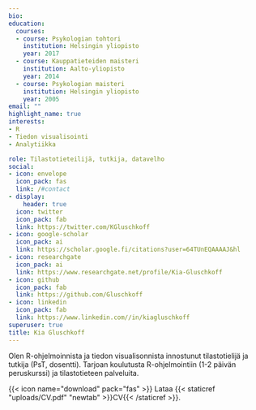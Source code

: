 ```yaml
---
bio: 
education:
  courses:
  - course: Psykologian tohtori
    institution: Helsingin yliopisto
    year: 2017
  - course: Kauppatieteiden maisteri
    institution: Aalto-yliopisto
    year: 2014
  - course: Psykologian maisteri
    institution: Helsingin yliopisto
    year: 2005
email: ""
highlight_name: true
interests:
- R
- Tiedon visualisointi
- Analytiikka

role: Tilastotieteilijä, tutkija, datavelho
social:
- icon: envelope
  icon_pack: fas
  link: /#contact
- display:
    header: true
  icon: twitter
  icon_pack: fab
  link: https://twitter.com/KGluschkoff
- icon: google-scholar
  icon_pack: ai
  link: https://scholar.google.fi/citations?user=64TUnEQAAAAJ&hl
- icon: researchgate
  icon_pack: ai
  link: https://www.researchgate.net/profile/Kia-Gluschkoff
- icon: github
  icon_pack: fab
  link: https://github.com/Gluschkoff
- icon: linkedin
  icon_pack: fab
  link: https://www.linkedin.com//in/kiagluschkoff
superuser: true
title: Kia Gluschkoff
---
```


Olen R-ohjelmoinnista ja tiedon visualisonnista innostunut tilastotielijä ja tutkija (PsT, dosentti). Tarjoan koulutusta R-ohjelmointiin (1-2 päivän peruskurssi) ja tilastotieteen palveluita. 

{{< icon name="download" pack="fas" >}} Lataa {{< staticref "uploads/CV.pdf" "newtab" >}}CV{{< /staticref >}}.
